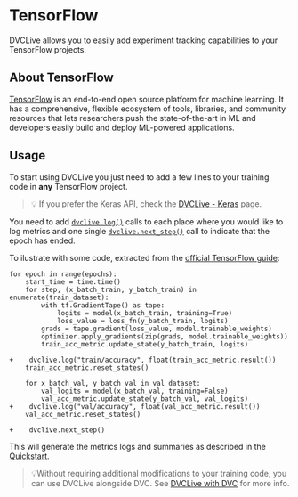 # TensorFlow

DVCLive allows you to easily add experiment tracking capabilities to your
TensorFlow projects.

## About TensorFlow

[TensorFlow](https://www.tensorflow.org/) is an end-to-end open source platform
for machine learning. It has a comprehensive, flexible ecosystem of tools,
libraries, and community resources that lets researchers push the
state-of-the-art in ML and developers easily build and deploy ML-powered
applications.

## Usage

To start using DVCLive you just need to add a few lines to your training code in
**any** TensorFlow project.

> 💡 If you prefer the Keras API, check the
> [DVCLive - Keras](/docs/dvclive/user-guide/ml-frameworks/keras) page.

You need to add [`dvclive.log()`] calls to each place where you would like to
log metrics and one single [`dvclive.next_step()`] call to indicate that the
epoch has ended.

To ilustrate with some code, extracted from the
[official TensorFlow guide](https://www.tensorflow.org/guide/keras/writing_a_training_loop_from_scratch):

```git
for epoch in range(epochs):
    start_time = time.time()
    for step, (x_batch_train, y_batch_train) in enumerate(train_dataset):
        with tf.GradientTape() as tape:
            logits = model(x_batch_train, training=True)
            loss_value = loss_fn(y_batch_train, logits)
        grads = tape.gradient(loss_value, model.trainable_weights)
        optimizer.apply_gradients(zip(grads, model.trainable_weights))
        train_acc_metric.update_state(y_batch_train, logits)

+    dvclive.log("train/accuracy", float(train_acc_metric.result())
    train_acc_metric.reset_states()

    for x_batch_val, y_batch_val in val_dataset:
        val_logits = model(x_batch_val, training=False)
        val_acc_metric.update_state(y_batch_val, val_logits)
+    dvclive.log("val/accuracy", float(val_acc_metric.result())
    val_acc_metric.reset_states()

+    dvclive.next_step()
```

This will generate the metrics logs and summaries as described in the
[Quickstart](/docs/dvclive/user-guide/quickstart#outputs).

> 💡Without requiring additional modifications to your training code, you can
> use DVCLive alongside DVC. See
> [DVCLive with DVC](/doc/dvclive/user-guide/dvclive-with-dvc) for more info.

[`dvclive.log()`]: /doc/dvclive/api-reference/log
[`dvclive.next_step()`]: /doc/dvclive/api-reference/next_step
